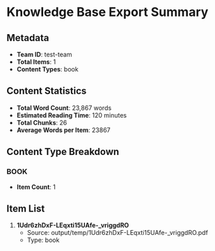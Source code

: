 # Knowledge Base Export Summary

## Metadata
- **Team ID**: test-team
- **Total Items**: 1
- **Content Types**: book

## Content Statistics
- **Total Word Count**: 23,867 words
- **Estimated Reading Time**: 120 minutes
- **Total Chunks**: 26
- **Average Words per Item**: 23867

## Content Type Breakdown

### BOOK
- **Item Count**: 1

## Item List
1. **1Udr6zhDxF-LEqxti15UAfe-_vriggdRO**
   - Source: output/temp/1Udr6zhDxF-LEqxti15UAfe-_vriggdRO.pdf
   - Type: book

